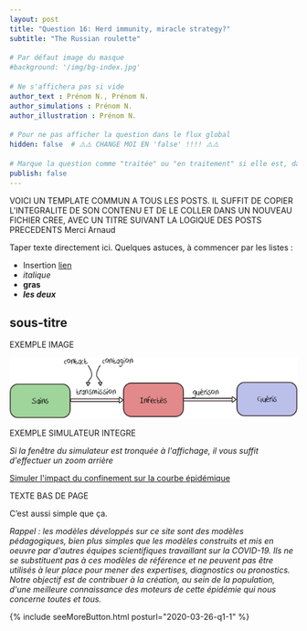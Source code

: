 ```yaml
---
layout: post
title: "Question 16: Herd immunity, miracle strategy?"
subtitle: "The Russian roulette"

# Par défaut image du masque
#background: '/img/bg-index.jpg'

# Ne s'affichera pas si vide
author_text : Prénom N., Prénom N.
author_simulations : Prénom N.
author_illustration : Prénom N.

# Pour ne pas afficher la question dans le flux global
hidden: false  # ⚠️⚠️ CHANGE MOI EN 'false' !!!! ⚠️⚠️

# Marque la question comme "traitée" ou "en traitement" si elle est, dans cette ordre, publiée ou non
publish: false
---
```


VOICI UN TEMPLATE COMMUN A TOUS LES POSTS. IL SUFFIT DE COPIER L'INTEGRALITE DE SON CONTENU 
ET DE LE COLLER DANS UN NOUVEAU FICHIER CREE, AVEC UN TITRE SUIVANT LA LOGIQUE DES POSTS PRECEDENTS
Merci
Arnaud


Taper texte directement ici. 
Quelques astuces, à commencer par les listes :
- Insertion [lien](https://covprehension.org/)
- *italique*
- **gras**
- ***les deux***

## sous-titre

EXEMPLE IMAGE

<img src="/img/posts/Q10-1.jpg" class="full-size">


EXEMPLE SIMULATEUR INTEGRE

*Si la fenêtre du simulateur est tronquée à l'affichage, il vous suffit d'effectuer un zoom arrière*

<a href="#" class="btn btn-primary" 
onclick="loadIframeSimulator(10, this); return false;">Simuler l'impact du confinement sur la courbe épidémique</a>
<div class="iframeContainer"></div>


TEXTE BAS DE PAGE

C’est aussi simple que ça.

*Rappel : les modèles développés sur ce site sont des modèles pédagogiques, bien plus simples que les modèles construits et mis en oeuvre par d'autres équipes scientifiques travaillant sur la COVID-19. Ils ne se substituent pas à ces modèles de référence et ne peuvent pas être utilisés à leur place pour mener des expertises, diagnostics ou pronostics. Notre objectif est de contribuer à la création, au sein de la population, d'une meilleure connaissance des moteurs de cette épidémie qui nous concerne toutes et tous.*  

{% include seeMoreButton.html posturl="2020-03-26-q1-1" %}

